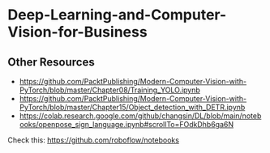 # Deep-Learning-and-Computer-Vision-for-Business




## Other Resources

- https://github.com/PacktPublishing/Modern-Computer-Vision-with-PyTorch/blob/master/Chapter08/Training_YOLO.ipynb
- https://github.com/PacktPublishing/Modern-Computer-Vision-with-PyTorch/blob/master/Chapter15/Object_detection_with_DETR.ipynb
- https://colab.research.google.com/github/changsin/DL/blob/main/notebooks/openpose_sign_language.ipynb#scrollTo=FOdkDhb6ga6N


Check this: https://github.com/roboflow/notebooks
